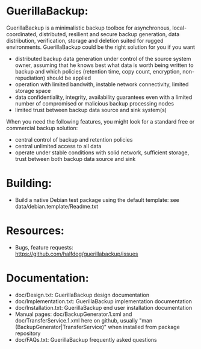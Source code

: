 # GuerillaBackup:

GuerillaBackup is a minimalistic backup toolbox for asynchronous,
local-coordinated, distributed, resilient and secure backup generation,
data distribution, verification, storage and deletion suited for
rugged environments. GuerillaBackup could be the right solution
for you if you want

* distributed backup data generation under control of the source
  system owner, assuming that he knows best what data is worth
  being written to backup and which policies (retention time,
  copy count, encryption, non-repudiation) should be applied
* operation with limited bandwith, instable network connectivity,
  limited storage space
* data confidentiality, integrity, availability guarantees even
  with a limited number of compromised or malicious backup processing
  nodes
* limited trust between backup data source and sink system(s)

When you need the following features, you might look for a standard
free or commercial backup solution:

* central control of backup and retention policies
* central unlimited access to all data
* operate under stable conditions with solid network, sufficient
  storage, trust between both backup data source and sink

# Building:

* Build a native Debian test package using the default template:
  see data/debian.template/Readme.txt

# Resources:

* Bugs, feature requests: https://github.com/halfdog/guerillabackup/issues

# Documentation:

* doc/Design.txt: GuerillaBackup design documentation
* doc/Implementation.txt: GuerillaBackup implementation documentation
* doc/Installation.txt: GuerillaBackup end user installation
  documentation
* Manual pages: doc/BackupGenerator.1.xml and doc/TransferService.1.xml
  here on github, usually "man (BackupGenerator|TransferService)"
  when installed from package repository
* doc/FAQs.txt: GuerillaBackup frequently asked questions
